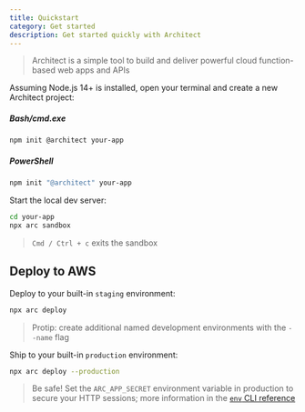 ```yaml
---
title: Quickstart
category: Get started
description: Get started quickly with Architect
---
```


> Architect is a simple tool to build and deliver powerful cloud function-based web apps and APIs

Assuming Node.js 14+ is installed, open your terminal and create a new Architect project:

<arc-viewer default-tab=bash>
<div slot=contents>
<arc-tab label=bash>
<h5>Bash/cmd.exe</h5>
<div slot=content>

```bash
npm init @architect your-app
```
</div>
</arc-tab>

<arc-tab label=PowerShell>
<h5>PowerShell</h5>
<div slot=content>

```powershell
npm init "@architect" your-app
```
</div>
</arc-tab>
</div>
</arc-viewer>

Start the local dev server:

```bash
cd your-app
npx arc sandbox
```
> `Cmd / Ctrl + c` exits the sandbox

## Deploy to AWS

Deploy to your built-in `staging` environment:

```bash
npx arc deploy
```
> Protip: create additional named development environments with the `--name` flag

Ship to your built-in `production` environment:

```bash
npx arc deploy --production
```

> Be safe! Set the `ARC_APP_SECRET` environment variable in production to secure your HTTP sessions; more information in the [`env` CLI reference](../reference/cli/env)

